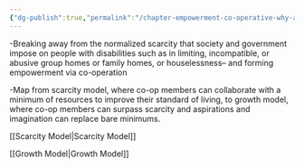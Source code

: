 ```yaml
---
{"dg-publish":true,"permalink":"/chapter-empowerment-co-operative-why-and-where-from-here/"}
---
```



-Breaking away from the normalized scarcity that society and government impose on people with disabilities such as in limiting, incompatible, or abusive group homes or family homes, or houselessness– and forming empowerment via co-operation 

-Map from scarcity model, where co-op members can collaborate with a minimum of resources to improve their standard of living, to growth model, where co-op members can surpass scarcity and aspirations and imagination can replace bare minimums.

[[Scarcity Model\|Scarcity Model]]

[[Growth Model\|Growth Model]]


